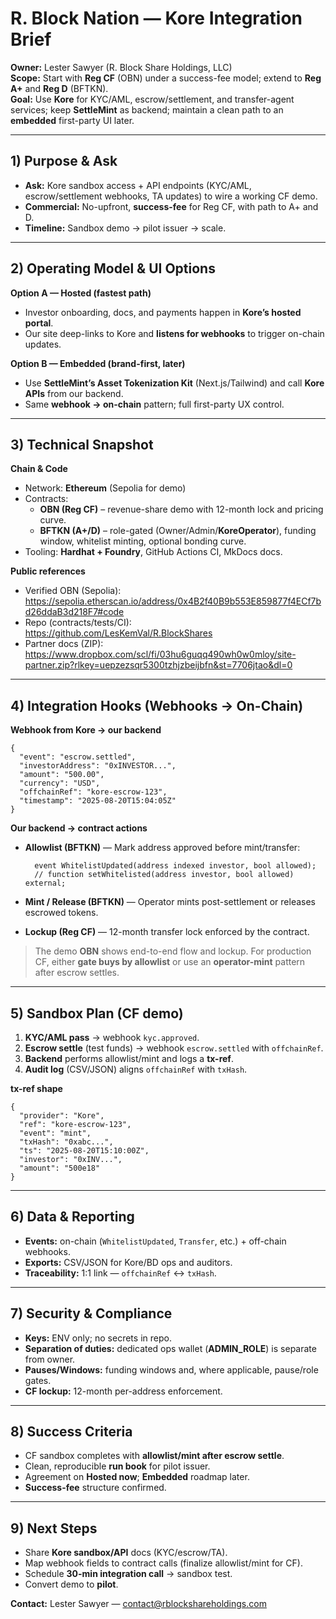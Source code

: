 # R. Block Nation — Kore Integration Brief

**Owner:** Lester Sawyer (R. Block Share Holdings, LLC)  
**Scope:** Start with **Reg CF** (OBN) under a success-fee model; extend to **Reg A+** and **Reg D** (BFTKN).  
**Goal:** Use **Kore** for KYC/AML, escrow/settlement, and transfer-agent services; keep **SettleMint** as backend; maintain a clean path to an **embedded** first-party UI later.

---

## 1) Purpose & Ask

- **Ask:** Kore sandbox access + API endpoints (KYC/AML, escrow/settlement webhooks, TA updates) to wire a working CF demo.  
- **Commercial:** No-upfront, **success-fee** for Reg CF, with path to A+ and D.  
- **Timeline:** Sandbox demo → pilot issuer → scale.

---

## 2) Operating Model & UI Options

**Option A — Hosted (fastest path)**  
- Investor onboarding, docs, and payments happen in **Kore’s hosted portal**.  
- Our site deep-links to Kore and **listens for webhooks** to trigger on-chain updates.

**Option B — Embedded (brand-first, later)**  
- Use **SettleMint’s Asset Tokenization Kit** (Next.js/Tailwind) and call **Kore APIs** from our backend.  
- Same **webhook → on-chain** pattern; full first-party UX control.

---

## 3) Technical Snapshot

**Chain & Code**  
- Network: **Ethereum** (Sepolia for demo)  
- Contracts:  
  - **OBN (Reg CF)** – revenue-share demo with 12-month lock and pricing curve.  
  - **BFTKN (A+/D)** – role-gated (Owner/Admin/**KoreOperator**), funding window, whitelist minting, optional bonding curve.  
- Tooling: **Hardhat + Foundry**, GitHub Actions CI, MkDocs docs.

**Public references**  
- Verified OBN (Sepolia):  
  <https://sepolia.etherscan.io/address/0x4B2f40B9b553E859877f4ECf7bd26ddaB3d218F7#code>  
- Repo (contracts/tests/CI):  
  <https://github.com/LesKemVal/R.BlockShares>  
- Partner docs (ZIP):  
  <https://www.dropbox.com/scl/fi/03hu6guqq490wh0w0mloy/site-partner.zip?rlkey=uepzezsqr5300tzhjzbeijbfn&st=7706jtao&dl=0>

---

## 4) Integration Hooks (Webhooks → On-Chain)

**Webhook from Kore → our backend**

    {
      "event": "escrow.settled",
      "investorAddress": "0xINVESTOR...",
      "amount": "500.00",
      "currency": "USD",
      "offchainRef": "kore-escrow-123",
      "timestamp": "2025-08-20T15:04:05Z"
    }

**Our backend → contract actions**

- **Allowlist (BFTKN)** — Mark address approved before mint/transfer:

        event WhitelistUpdated(address indexed investor, bool allowed);
        // function setWhitelisted(address investor, bool allowed) external;

- **Mint / Release (BFTKN)** — Operator mints post-settlement or releases escrowed tokens.  
- **Lockup (Reg CF)** — 12-month transfer lock enforced by the contract.

> The demo **OBN** shows end-to-end flow and lockup. For production CF, either **gate buys by allowlist** or use an **operator-mint** pattern after escrow settles.

---

## 5) Sandbox Plan (CF demo)

1. **KYC/AML pass** → webhook `kyc.approved`.  
2. **Escrow settle** (test funds) → webhook `escrow.settled` with `offchainRef`.  
3. **Backend** performs allowlist/mint and logs a **tx-ref**.  
4. **Audit log** (CSV/JSON) aligns `offchainRef` with `txHash`.

**tx-ref shape**

    {
      "provider": "Kore",
      "ref": "kore-escrow-123",
      "event": "mint",
      "txHash": "0xabc...",
      "ts": "2025-08-20T15:10:00Z",
      "investor": "0xINV...",
      "amount": "500e18"
    }

---

## 6) Data & Reporting

- **Events:** on-chain (`WhitelistUpdated`, `Transfer`, etc.) + off-chain webhooks.  
- **Exports:** CSV/JSON for Kore/BD ops and auditors.  
- **Traceability:** 1:1 link — `offchainRef` ↔ `txHash`.

---

## 7) Security & Compliance

- **Keys:** ENV only; no secrets in repo.  
- **Separation of duties:** dedicated ops wallet (**ADMIN_ROLE**) is separate from owner.  
- **Pauses/Windows:** funding windows and, where applicable, pause/role gates.  
- **CF lockup:** 12-month per-address enforcement.

---

## 8) Success Criteria

- CF sandbox completes with **allowlist/mint after escrow settle**.  
- Clean, reproducible **run book** for pilot issuer.  
- Agreement on **Hosted now**; **Embedded** roadmap later.  
- **Success-fee** structure confirmed.

---

## 9) Next Steps

- Share **Kore sandbox/API** docs (KYC/escrow/TA).  
- Map webhook fields to contract calls (finalize allowlist/mint for CF).  
- Schedule **30-min integration call** → sandbox test.  
- Convert demo to **pilot**.

**Contact:** Lester Sawyer — contact@rblockshareholdings.com

